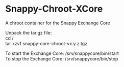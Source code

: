 # Snappy-Chroot-XCore
A chroot container for the Snappy Exchange Core

Unpack the tar.gz file:  
  cd /  
  tar xzvf snappy-core-chroot-vx.y.z.tgz   

To start the Exchange Core: /srv/snappycore/bin/start  
To stop the Exchange Core:  /srv/snappycore/bin/stop  
